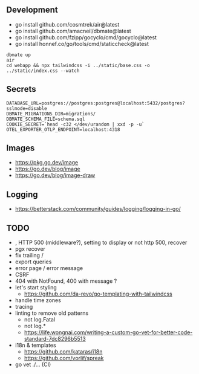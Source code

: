 ## Development

- go install github.com/cosmtrek/air@latest
- go install github.com/amacneil/dbmate@latest
- go install github.com/fzipp/gocyclo/cmd/gocyclo@latest
- go install honnef.co/go/tools/cmd/staticcheck@latest

```
dbmate up
air
cd webapp && npx tailwindcss -i ../static/base.css -o ../static/index.css --watch
```

## Secrets

```env
DATABASE_URL=postgres://postgres:postgres@localhost:5432/postgres?sslmode=disable
DBMATE_MIGRATIONS_DIR=migrations/
DBMATE_SCHEMA_FILE=schema.sql
COOKIE_SECRET=`head -c32 </dev/urandom | xxd -p -u`
OTEL_EXPORTER_OTLP_ENDPOINT=localhost:4318
```

## Images

- https://pkg.go.dev/image
- https://go.dev/blog/image
- https://go.dev/blog/image-draw

## Logging

- https://betterstack.com/community/guides/logging/logging-in-go/

## TODO

- , HTTP 500 (middleware?), setting to display or not http 500, recover
- pgx recover
- fix trailing /
- export queries
- error page / error message
- CSRF
- 404 with NotFound, 400 with message ?
- let's start styling
  - https://github.com/da-revo/go-templating-with-tailwindcss
- handle time zones
- tracing
- linting to remove old patterns
  - not log.Fatal
  - not log.\*
  - https://life.wongnai.com/writing-a-custom-go-vet-for-better-code-standard-7dc8296b5513
- i18n & templates
  - https://github.com/kataras/i18n
  - https://github.com/vorlif/spreak
- go vet ./... (CI)

